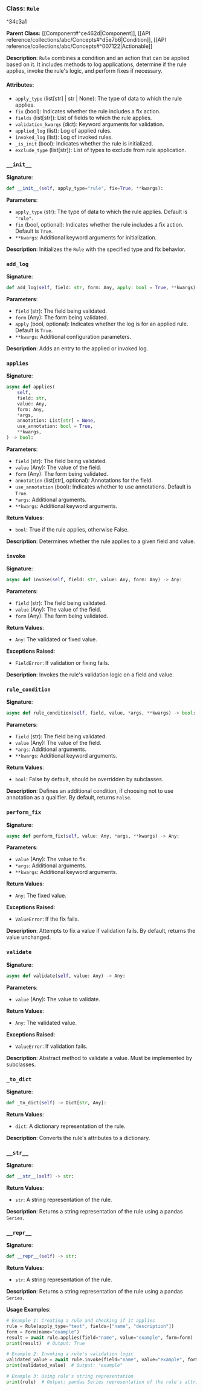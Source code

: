 
### Class: `Rule`

^34c3a1

**Parent Class:** [[Component#^ce462d|Component]], [[API reference/collections/abc/Concepts#^d5e7b6|Condition]], [[API reference/collections/abc/Concepts#^007122|Actionable]] 

**Description**:
`Rule` combines a condition and an action that can be applied based on it. It includes methods to log applications, determine if the rule applies, invoke the rule's logic, and perform fixes if necessary.

#### Attributes:
- `apply_type` (list[str] | str | None): The type of data to which the rule applies.
- `fix` (bool): Indicates whether the rule includes a fix action.
- `fields` (list[str]): List of fields to which the rule applies.
- `validation_kwargs` (dict): Keyword arguments for validation.
- `applied_log` (list): Log of applied rules.
- `invoked_log` (list): Log of invoked rules.
- `_is_init` (bool): Indicates whether the rule is initialized.
- `exclude_type` (list[str]): List of types to exclude from rule application.

### `__init__`

**Signature**:
```python
def __init__(self, apply_type="rule", fix=True, **kwargs):
```

**Parameters**:
- `apply_type` (str): The type of data to which the rule applies. Default is `"rule"`.
- `fix` (bool, optional): Indicates whether the rule includes a fix action. Default is `True`.
- `**kwargs`: Additional keyword arguments for initialization.

**Description**:
Initializes the `Rule` with the specified type and fix behavior.

### `add_log`

**Signature**:
```python
def add_log(self, field: str, form: Any, apply: bool = True, **kwargs) -> None:
```

**Parameters**:
- `field` (str): The field being validated.
- `form` (Any): The form being validated.
- `apply` (bool, optional): Indicates whether the log is for an applied rule. Default is `True`.
- `**kwargs`: Additional configuration parameters.

**Description**:
Adds an entry to the applied or invoked log.

### `applies`

**Signature**:
```python
async def applies(
    self,
    field: str,
    value: Any,
    form: Any,
    *args,
    annotation: List[str] = None,
    use_annotation: bool = True,
    **kwargs,
) -> bool:
```

**Parameters**:
- `field` (str): The field being validated.
- `value` (Any): The value of the field.
- `form` (Any): The form being validated.
- `annotation` (list[str], optional): Annotations for the field.
- `use_annotation` (bool): Indicates whether to use annotations. Default is `True`.
- `*args`: Additional arguments.
- `**kwargs`: Additional keyword arguments.

**Return Values**:
- `bool`: True if the rule applies, otherwise False.

**Description**:
Determines whether the rule applies to a given field and value.

### `invoke`

**Signature**:
```python
async def invoke(self, field: str, value: Any, form: Any) -> Any:
```

**Parameters**:
- `field` (str): The field being validated.
- `value` (Any): The value of the field.
- `form` (Any): The form being validated.

**Return Values**:
- `Any`: The validated or fixed value.

**Exceptions Raised**:
- `FieldError`: If validation or fixing fails.

**Description**:
Invokes the rule's validation logic on a field and value.

### `rule_condition`

**Signature**:
```python
async def rule_condition(self, field, value, *args, **kwargs) -> bool:
```

**Parameters**:
- `field` (str): The field being validated.
- `value` (Any): The value of the field.
- `*args`: Additional arguments.
- `**kwargs`: Additional keyword arguments.

**Return Values**:
- `bool`: False by default, should be overridden by subclasses.

**Description**:
Defines an additional condition, if choosing not to use annotation as a qualifier. By default, returns `False`.

### `perform_fix`

**Signature**:
```python
async def perform_fix(self, value: Any, *args, **kwargs) -> Any:
```

**Parameters**:
- `value` (Any): The value to fix.
- `*args`: Additional arguments.
- `**kwargs`: Additional keyword arguments.

**Return Values**:
- `Any`: The fixed value.

**Exceptions Raised**:
- `ValueError`: If the fix fails.

**Description**:
Attempts to fix a value if validation fails. By default, returns the value unchanged.

### `validate`

**Signature**:
```python
async def validate(self, value: Any) -> Any:
```

**Parameters**:
- `value` (Any): The value to validate.

**Return Values**:
- `Any`: The validated value.

**Exceptions Raised**:
- `ValueError`: If validation fails.

**Description**:
Abstract method to validate a value. Must be implemented by subclasses.

### `_to_dict`

**Signature**:
```python
def _to_dict(self) -> Dict[str, Any]:
```

**Return Values**:
- `dict`: A dictionary representation of the rule.

**Description**:
Converts the rule's attributes to a dictionary.

### `__str__`

**Signature**:
```python
def __str__(self) -> str:
```

**Return Values**:
- `str`: A string representation of the rule.

**Description**:
Returns a string representation of the rule using a pandas `Series`.

### `__repr__`

**Signature**:
```python
def __repr__(self) -> str:
```

**Return Values**:
- `str`: A string representation of the rule.

**Description**:
Returns a string representation of the rule using a pandas `Series`.

**Usage Examples**:
```python
# Example 1: Creating a rule and checking if it applies
rule = Rule(apply_type="text", fields=["name", "description"])
form = Form(name="example")
result = await rule.applies(field="name", value="example", form=form)
print(result)  # Output: True

# Example 2: Invoking a rule's validation logic
validated_value = await rule.invoke(field="name", value="example", form=form)
print(validated_value)  # Output: "example"

# Example 3: Using rule's string representation
print(rule)  # Output: pandas Series representation of the rule's attributes
```
